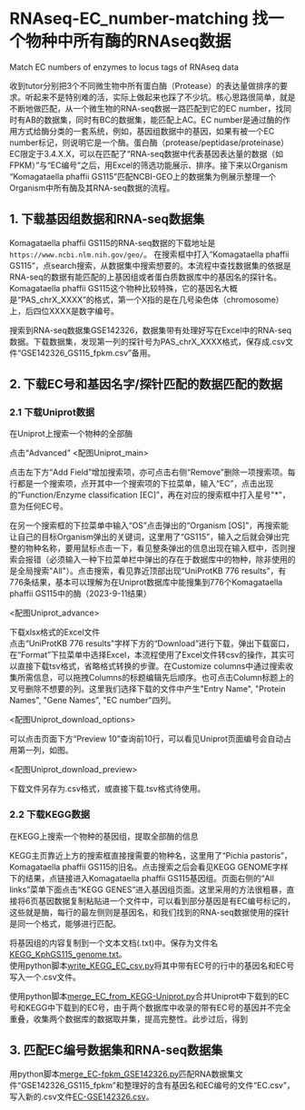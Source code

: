 # RNAseq-EC_number-matching 找一个物种中所有酶的RNAseq数据
Match EC numbers of enzymes to locus tags of RNAseq data

收到tutor分别把3个不同微生物中所有蛋白酶（Protease）的表达量做排序的要求。听起来不是特别难的活，实际上做起来也踩了不少坑。核心思路很简单，就是不断地做匹配，从一个微生物的RNA-seq数据一路匹配到它的EC number，找同时有AB的数据集，同时有BC的数据集，能匹配上AC。EC number是通过酶的作用方式给酶分类的一套系统，例如，基因组数据中的基因，如果有被一个EC number标记，则说明它是一个酶。蛋白酶（protease/peptidase/proteinase）EC限定于3.4.X.X，可以在匹配了“RNA-seq数据中代表基因表达量的数据（如FPKM）”与“EC编号”之后，用Excel的筛选功能展示、排序。接下来以Organism “Komagataella phaffii GS115”匹配NCBI-GEO上的数据集为例展示整理一个Organism中所有酶及其RNA-seq数据的流程。

## 1. 下载基因组数据和RNA-seq数据集

Komagataella phaffii GS115的RNA-seq数据的下载地址是``https://www.ncbi.nlm.nih.gov/geo/``。
在搜索框中打入“Komagataella phaffii GS115”，点search搜索，从数据集中搜索想要的。本流程中查找数据集的依据是RNA-seq的数据有能匹配的上基因组或者蛋白质数据库中的基因名的探针名。Komagataella phaffii GS115这个物种比较特殊，它的基因名大概是“PAS_chrX_XXXX”的格式，第一个X指的是在几号染色体（chromosome）上，后四位XXXX是数字编号。  
  
搜索到RNA-seq数据集GSE142326，数据集带有处理好写在Excel中的RNA-seq数据。下载数据集，发现第一列的探针号为PAS_chrX_XXXX格式，保存成.csv文件“GSE142326_GS115_fpkm.csv”备用。  
  
## 2. 下载EC号和基因名字/探针匹配的数据匹配的数据
### 2.1 下载Uniprot数据
在Uniprot上搜索一个物种的全部酶
  
点击“Advanced”
<配图Uniprot_main>  
  
点击左下方“Add Field”增加搜索项，亦可点击右侧“Remove”删除一项搜索项。每行都是一个搜索项，点开其中一个搜索项的下拉菜单，输入“EC”，点击出现的“Function/Enzyme classification \[EC]”，再在对应的搜索框中打入星号"*"，意为任何EC号。  

在另一个搜索框的下拉菜单中输入“OS”点击弹出的“Organism \[OS]”，再搜索能让自己的目标Organism弹出的关键词，这里用了“GS115”，输入之后就会弹出完整的物种名称，要用鼠标点击一下，看见整条弹出的信息出现在输入框中，否则搜索会报错（必须输入一种下拉菜单栏中弹出的存在于数据库中的物种，除非使用的是全局搜索"All"）。点击搜索，看见靠近顶部出现“UniProtKB 776 results”，有776条结果，基本可以理解为在Uniprot数据库中能搜集到776个Komagataella phaffii GS115中的酶（2023-9-11结果）  
  
<配图Uniprot_advance>  

下载xlsx格式的Excel文件  
点击“UniProtKB 776 results”字样下方的“Download”进行下载，弹出下载窗口，在“Format”下拉菜单中选择Excel，本流程使用了Excel文件转csv的操作，其实可以直接下载tsv格式，省略格式转换的步骤。在Customize columns中通过搜索收集所需信息，可以拖拽Columns的标题编辑先后顺序。也可点击Column标题上的叉号删除不想要的列。这里我们选择下载的文件中产生"Entry Name", "Protein Names", "Gene Names", "EC number"四列。

<配图Uniprot_download_options>  
  
可以点击页面下方“Preview 10”查询前10行，可以看见Uniprot页面编号会自动占用第一列，如图。

<配图Uniprot_download_preview>  
  
下载文件另存为.csv格式，或直接下载.tsv格式待使用。
  
  
### 2.2 下载KEGG数据
在KEGG上搜索一个物种的基因组，提取全部酶的信息  
  
KEGG主页靠近上方的搜索框直接搜需要的物种名，这里用了“Pichia pastoris”，Komagataella phaffii GS115的旧名。点击搜索之后会看见KEGG GENOME字样下的结果，点链接进入Komagataella phaffii GS115基因组。页面右侧的“All links”菜单下面点击“KEGG GENES”进入基因组页面。这里采用的方法很粗暴，直接将6页基因数据复制粘贴进一个文件中，可以看到部分基因是有EC编号标记的，这些就是酶，每行的最左侧则是基因名，和我们找到的RNA-seq数据使用的探针是同一个格式，能够进行匹配。  
  
将基因组的内容复制到一个文本文档(.txt)中。保存为文件名[KEGG_KphGS115_genome.txt]()。  
使用python脚本[write_KEGG_EC_csv.py]()将其中带有EC号的行中的基因名和EC号写入一个.csv文件。  
  
使用python脚本[merge_EC_from_KEGG-Uniprot.py]()合并Uniprot中下载到的EC号和KEGG中下载到的EC号，由于两个数据库中收录的带有EC号的基因并不完全重叠，收集两个数据库的数据取并集，提高完整性。此步过后，得到  
  
  
## 3. 匹配EC编号数据集和RNA-seq数据集
用python脚本[merge_EC-fpkm_GSE142326.py]()匹配RNA数据集文件“GSE142326_GS115_fpkm”和整理好的含有基因名和EC编号的文件“EC.csv”，写入新的.csv文件[EC-GSE142326.csv]()。

